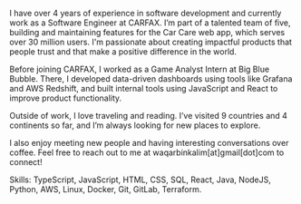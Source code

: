 I have over 4 years of experience in software development and currently work as a Software Engineer at CARFAX. I’m part of a talented team of five, building and maintaining features for the Car Care web app, which serves over 30 million users. I'm passionate about creating impactful products that people trust and that make a positive difference in the world.

Before joining CARFAX, I worked as a Game Analyst Intern at Big Blue Bubble. There, I developed data-driven dashboards using tools like Grafana and AWS Redshift, and built internal tools using JavaScript and React to improve product functionality.

Outside of work, I love traveling and reading. I’ve visited 9 countries and 4 continents so far, and I’m always looking for new places to explore. 

I also enjoy meeting new people and having interesting conversations over coffee. Feel free to reach out to me at waqarbinkalim[at]gmail[dot]com to connect!

Skills: TypeScript, JavaScript, HTML, CSS, SQL, React, Java, NodeJS, Python, AWS, Linux, Docker, Git, GitLab, Terraform.
